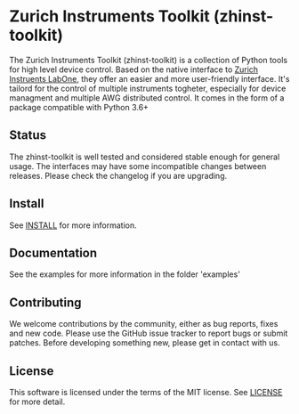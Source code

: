 # Zurich Instruments Toolkit (zhinst-toolkit)
The Zurich Instruments Toolkit (zhinst-toolkit) is a collection of Python tools for high level device control. Based on the native interface to [Zurich Instruents LabOne](https://www.zhinst.com/labone), they offer an easier and more user-friendly interface. It's tailord for the control of multiple instruments togheter, especially for device managment and multiple AWG distributed control.
It comes in the form of a package compatible with Python 3.6+

## Status
The zhinst-toolkit is well tested and considered stable enough for general usage. The interfaces may have some incompatible changes between releases. Please check the changelog if you are upgrading.

## Install
See [INSTALL](INSTALL.md) for more information.

## Documentation
See the examples for more information in the folder 'examples'

## Contributing
We welcome contributions by the community, either as bug reports, fixes and new code. Please use the GitHub issue tracker to report bugs or submit patches. Before developing something new, please get in contact with us. 

## License
This software is licensed under the terms of the MIT license. See [LICENSE](LICENSE) for more detail.











